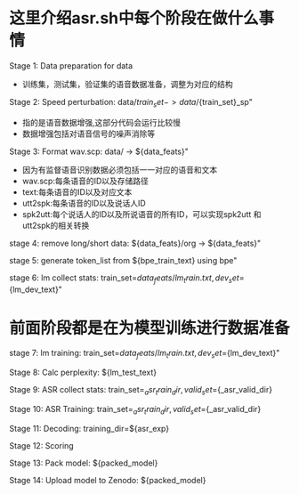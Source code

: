 # 这里介绍asr.sh中每个阶段在做什么事情

Stage 1: Data preparation for data
- 训练集，测试集，验证集的语音数据准备，调整为对应的结构

Stage 2: Speed perturbation: data/${train_set} -> data/${train_set}_sp" 
- 指的是语音数据增强,这部分代码会运行比较慢
- 数据增强包括对语音信号的噪声消除等

Stage 3: Format wav.scp: data/ -> ${data_feats}"
- 因为有监督语音识别数据必须包括一一对应的语音和文本
- wav.scp:每条语音的ID以及存储路径
- text:每条语音的ID以及对应文本
- utt2spk:每条语音的ID以及说话人ID
- spk2utt:每个说话人的ID以及所说语音的所有ID，可以实现spk2utt 和 utt2spk的相关转换

stage 4: remove long/short data: ${data_feats}/org -> ${data_feats}"

stage 5: generate token_list from ${bpe_train_text} using bpe"

stage 6: lm collect stats: train_set=${data_feats}/lm_train.txt, dev_set=${lm_dev_text}"

# 前面阶段都是在为模型训练进行数据准备

stage 7: lm training: train_set=${data_feats}/lm_train.txt, dev_set=${lm_dev_text}"

Stage 8: Calc perplexity: ${lm_test_text}

Stage 9: ASR collect stats: train_set=${_asr_train_dir}, valid_set=${_asr_valid_dir}

Stage 10: ASR Training: train_set=${_asr_train_dir}, valid_set=${_asr_valid_dir}

Stage 11: Decoding: training_dir=${asr_exp}

Stage 12: Scoring

Stage 13: Pack model: ${packed_model}

Stage 14: Upload model to Zenodo: ${packed_model}



